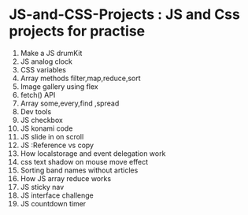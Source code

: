 # JS-and-CSS-Projects :  JS and Css projects for practise

  
1. Make a JS drumKit
1. JS analog clock
1. CSS variables
1. Array methods filter,map,reduce,sort
1. Image gallery using flex
1. fetch() API
1. Array some,every,find ,spread 
1. Dev tools
1. JS checkbox
1. JS konami code
1. JS slide in on scroll
1. JS :Reference vs copy
1. How localstorage and event delegation work
1. css text shadow on mouse move effect
1. Sorting band names without articles
1. How JS array reduce works
1. JS sticky nav
1. JS interface challenge
1. JS countdown timer

